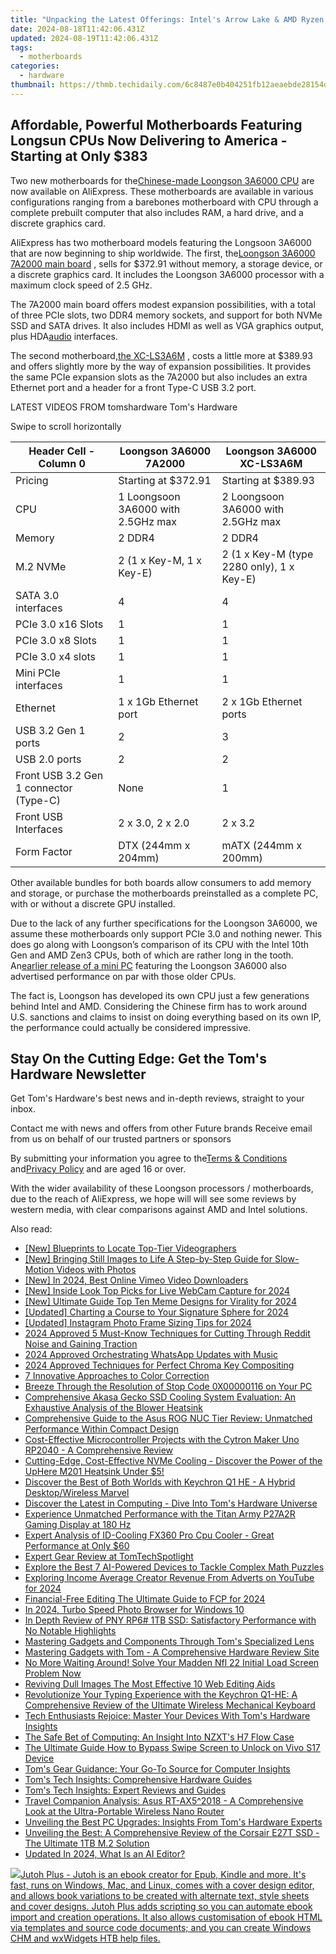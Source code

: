 ```yaml
---
title: "Unpacking the Latest Offerings: Intel's Arrow Lake & AMD Ryzen 9000 Motherboards by Maxsun - An Array of 31 Models Across Five Unrevealed Chipset Platforms, All Donning PCIe 800-Series Emblem"
date: 2024-08-18T11:42:06.431Z
updated: 2024-08-19T11:42:06.431Z
tags:
  - motherboards
categories:
  - hardware
thumbnail: https://thmb.techidaily.com/6c8487e0b404251fb12aeaebde28154ddd618ecb4b5d51b0cd4522eee48c4e1f.jpg
---
```


## Affordable, Powerful Motherboards Featuring Longsun CPUs Now Delivering to America - Starting at Only $383

Two new motherboards for the[Chinese-made Loongson 3A6000 CPU](https://tools.techidaily.com) are now available on AliExpress. These motherboards are available in various configurations ranging from a barebones motherboard with CPU through a complete prebuilt computer that also includes RAM, a hard drive, and a discrete graphics card.

 AliExpress has two motherboard models featuring the Longsoon 3A6000 that are now beginning to ship worldwide. The first, the[Loongson 3A6000 7A2000 main board](https://go.redirectingat.com/?id=92X1584492&xcust=tomshardware%5Fus%5F3426833342212546179&xs=1&url=https%3A%2F%2Fwww.aliexpress.us%2Fitem%2F3256806533337744.html&sref=https%3A%2F%2Fwww.tomshardware.com%2Fpc-components%2Fmotherboards%2Fmotherboards-and-systems-with-chinas-loongson-cpus-now-shipping-to-us-customers-options-start-from-dollar373-for-a-dtx-board-with-processor-and-cooler) , sells for $372.91 without memory, a storage device, or a discrete graphics card. It includes the Loongson 3A6000 processor with a maximum clock speed of 2.5 GHz.

 The 7A2000 main board offers modest expansion possibilities, with a total of three PCIe slots, two DDR4 memory sockets, and support for both NVMe SSD and SATA drives. It also includes HDMI as well as VGA graphics output, plus HDA[audio](https://tools.techidaily.com) interfaces.

 The second motherboard,[the XC-LS3A6M](https://go.redirectingat.com/?id=92X1584492&xcust=tomshardware%5Fus%5F1274473871414481181&xs=1&url=https%3A%2F%2Fwww.aliexpress.us%2Fitem%2F3256806779224228.html%23nav-specification&sref=https%3A%2F%2Fwww.tomshardware.com%2Fpc-components%2Fmotherboards%2Fmotherboards-and-systems-with-chinas-loongson-cpus-now-shipping-to-us-customers-options-start-from-dollar373-for-a-dtx-board-with-processor-and-cooler) , costs a little more at $389.93 and offers slightly more by the way of expansion possibilities. It provides the same PCIe expansion slots as the 7A2000 but also includes an extra Ethernet port and a header for a front Type-C USB 3.2 port.

 LATEST VIDEOS FROM tomshardware Tom's Hardware

 Swipe to scroll horizontally

| Header Cell - Column 0                 | Loongson 3A6000 7A2000             | Loongson 3A6000 XC-LS3A6M                 |
| -------------------------------------- | ---------------------------------- | ----------------------------------------- |
| Pricing                                | Starting at $372.91                | Starting at $389.93                       |
| CPU                                    | 1 Loongsoon 3A6000 with 2.5GHz max | 2 Loongsoon 3A6000 with 2.5GHz max        |
| Memory                                 | 2 DDR4                             | 2 DDR4                                    |
| M.2 NVMe                               | 2 (1 x Key-M, 1 x Key-E)           | 2 (1 x Key-M (type 2280 only), 1 x Key-E) |
| SATA 3.0 interfaces                    | 4                                  | 4                                         |
| PCIe 3.0 x16 Slots                     | 1                                  | 1                                         |
| PCIe 3.0 x8 Slots                      | 1                                  | 1                                         |
| PCIe 3.0 x4 slots                      | 1                                  | 1                                         |
| Mini PCIe interfaces                   | 1                                  | 1                                         |
| Ethernet                               | 1 x 1Gb Ethernet port              | 2 x 1Gb Ethernet ports                    |
| USB 3.2 Gen 1 ports                    | 2                                  | 3                                         |
| USB 2.0 ports                          | 2                                  | 2                                         |
| Front USB 3.2 Gen 1 connector (Type-C) | None                               | 1                                         |
| Front USB Interfaces                   | 2 x 3.0, 2 x 2.0                   | 2 x 3.2                                   |
| Form Factor                            | DTX (244mm x 204mm)                | mATX (244mm x 200mm)                      |

 Other available bundles for both boards allow consumers to add memory and storage, or purchase the motherboards preinstalled as a complete PC, with or without a discrete GPU installed.

 Due to the lack of any further specifications for the Loongson 3A6000, we assume these motherboards only support PCIe 3.0 and nothing newer. This does go along with Loongson’s comparison of its CPU with the Intel 10th Gen and AMD Zen3 CPUs, both of which are rather long in the tooth. An[earlier release of a mini PC](https://tools.techidaily.com) featuring the Loongson 3A6000 also advertised performance on par with those older CPUs.

 The fact is, Loongson has developed its own CPU just a few generations behind Intel and AMD. Considering the Chinese firm has to work around U.S. sanctions and claims to insist on doing everything based on its own IP, the performance could actually be considered impressive.

## Stay On the Cutting Edge: Get the Tom's Hardware Newsletter

 Get Tom's Hardware's best news and in-depth reviews, straight to your inbox.

 Contact me with news and offers from other Future brands  Receive email from us on behalf of our trusted partners or sponsors

 By submitting your information you agree to the[Terms & Conditions](https://futureplc.com/terms-conditions/) and[Privacy Policy](https://futureplc.com/privacy-policy/) and are aged 16 or over.

 With the wider availability of these Loongson processors / motherboards, due to the reach of AliExpress, we hope will will see some reviews by western media, with clear comparisons against AMD and Intel solutions.

<ins class="adsbygoogle"
     style="display:block"
     data-ad-format="autorelaxed"
     data-ad-client="ca-pub-7571918770474297"
     data-ad-slot="1223367746"></ins>



<ins class="adsbygoogle"
     style="display:block"
     data-ad-client="ca-pub-7571918770474297"
     data-ad-slot="8358498916"
     data-ad-format="auto"
     data-full-width-responsive="true"></ins>

<span class="atpl-alsoreadstyle">Also read:</span>
<div><ul>
<li><a href="https://vp-tips.techidaily.com/new-blueprints-to-locate-top-tier-videographers/"><u>[New] Blueprints to Locate Top-Tier Videographers</u></a></li>
<li><a href="https://extra-information.techidaily.com/new-bringing-still-images-to-life-a-step-by-step-guide-for-slow-motion-videos-with-photos/"><u>[New] Bringing Still Images to Life  A Step-by-Step Guide for Slow-Motion Videos with Photos</u></a></li>
<li><a href="https://vimeo-videos.techidaily.com/new-in-2024-best-online-vimeo-video-downloaders/"><u>[New] In 2024, Best Online Vimeo Video Downloaders</u></a></li>
<li><a href="https://desktop-recording.techidaily.com/new-inside-look-top-picks-for-live-webcam-capture-for-2024/"><u>[New] Inside Look  Top Picks for Live WebCam Capture for 2024</u></a></li>
<li><a href="https://article-posts.techidaily.com/new-ultimate-guide-top-ten-meme-designs-for-virality-for-2024/"><u>[New] Ultimate Guide  Top Ten Meme Designs for Virality for 2024</u></a></li>
<li><a href="https://facebook-record-videos.techidaily.com/updated-charting-a-course-to-your-signature-sphere-for-2024/"><u>[Updated] Charting a Course to Your Signature Sphere for 2024</u></a></li>
<li><a href="https://facebook-video-content.techidaily.com/updated-instagram-photo-frame-sizing-tips-for-2024/"><u>[Updated] Instagram Photo Frame Sizing Tips for 2024</u></a></li>
<li><a href="https://fox-direct.techidaily.com/2024-approved-5-must-know-techniques-for-cutting-through-reddit-noise-and-gaining-traction/"><u>2024 Approved  5 Must-Know Techniques for Cutting Through Reddit Noise and Gaining Traction</u></a></li>
<li><a href="https://extra-approaches.techidaily.com/2024-approved-orchestrating-whatsapp-updates-with-music/"><u>2024 Approved  Orchestrating WhatsApp Updates with Music</u></a></li>
<li><a href="https://youtube-data.techidaily.com/approved-techniques-for-perfect-chroma-key-compositing/"><u>2024 Approved  Techniques for Perfect Chroma Key Compositing</u></a></li>
<li><a href="https://fox-links.techidaily.com/7-innovative-approaches-to-color-correction/"><u>7 Innovative Approaches to Color Correction</u></a></li>
<li><a href="https://blue-screen-error.techidaily.com/breeze-through-the-resolution-of-stop-code-0x00000116-on-your-pc/"><u>Breeze Through the Resolution of Stop Code 0X00000116 on Your PC</u></a></li>
<li><a href="https://hardware-reviews.techidaily.com/comprehensive-akasa-gecko-ssd-cooling-system-evaluation-an-exhaustive-analysis-of-the-blower-heatsink/"><u>Comprehensive Akasa Gecko SSD Cooling System Evaluation: An Exhaustive Analysis of the Blower Heatsink</u></a></li>
<li><a href="https://hardware-reviews.techidaily.com/comprehensive-guide-to-the-asus-rog-nuc-tier-review-unmatched-performance-within-compact-design/"><u>Comprehensive Guide to the Asus ROG NUC Tier Review: Unmatched Performance Within Compact Design</u></a></li>
<li><a href="https://hardware-reviews.techidaily.com/cost-effective-microcontroller-projects-with-the-cytron-maker-uno-rp2040-a-comprehensive-review/"><u>Cost-Effective Microcontroller Projects with the Cytron Maker Uno RP2040 - A Comprehensive Review</u></a></li>
<li><a href="https://hardware-reviews.techidaily.com/cutting-edge-cost-effective-nvme-cooling-discover-the-power-of-the-uphere-m201-heatsink-under-5/"><u>Cutting-Edge, Cost-Effective NVMe Cooling - Discover the Power of the UpHere M201 Heatsink Under $5!</u></a></li>
<li><a href="https://hardware-reviews.techidaily.com/discover-the-best-of-both-worlds-with-keychron-q1-he-a-hybrid-desktopwireless-marvel/"><u>Discover the Best of Both Worlds with Keychron Q1 HE - A Hybrid Desktop/Wireless Marvel</u></a></li>
<li><a href="https://hardware-reviews.techidaily.com/discover-the-latest-in-computing-dive-into-toms-hardware-universe/"><u>Discover the Latest in Computing - Dive Into Tom's Hardware Universe</u></a></li>
<li><a href="https://hardware-reviews.techidaily.com/experience-unmatched-performance-with-the-titan-army-p27a2r-gaming-display-at-180-hz/"><u>Experience Unmatched Performance with the Titan Army P27A2R Gaming Display at 180 Hz</u></a></li>
<li><a href="https://hardware-reviews.techidaily.com/1723341704660-expert-analysis-of-id-cooling-fx360-pro-cpu-cooler-great-performance-at-only-60/"><u>Expert Analysis of ID-Cooling FX360 Pro Cpu Cooler - Great Performance at Only $60</u></a></li>
<li><a href="https://hardware-reviews.techidaily.com/expert-gear-review-at-tomtechspotlight/"><u>Expert Gear Review at TomTechSpotlight</u></a></li>
<li><a href="https://tech-haven.techidaily.com/explore-the-best-7-ai-powered-devices-to-tackle-complex-math-puzzles/"><u>Explore the Best 7 AI-Powered Devices to Tackle Complex Math Puzzles</u></a></li>
<li><a href="https://youtube-zero.techidaily.com/ring-income-average-creator-revenue-from-adverts-on-youtube-for-2024/"><u>Exploring Income  Average Creator Revenue From Adverts on YouTube for 2024</u></a></li>
<li><a href="https://some-techniques.techidaily.com/financial-free-editing-the-ultimate-guide-to-fcp-for-2024/"><u>Financial-Free Editing  The Ultimate Guide to FCP for 2024</u></a></li>
<li><a href="https://some-guidance.techidaily.com/in-2024-turbo-speed-photo-browser-for-windows-10/"><u>In 2024, Turbo Speed Photo Browser for Windows 10</u></a></li>
<li><a href="https://hardware-reviews.techidaily.com/in-depth-review-of-pny-rp6-1tb-ssd-satisfactory-performance-with-no-notable-highlights/"><u>In Depth Review of PNY RP6# 1TB SSD: Satisfactory Performance with No Notable Highlights</u></a></li>
<li><a href="https://hardware-reviews.techidaily.com/mastering-gadgets-and-components-through-toms-specialized-lens/"><u>Mastering Gadgets and Components Through Tom's Specialized Lens</u></a></li>
<li><a href="https://hardware-reviews.techidaily.com/mastering-gadgets-with-tom-a-comprehensive-hardware-review-site/"><u>Mastering Gadgets with Tom - A Comprehensive Hardware Review Site</u></a></li>
<li><a href="https://program-issues.techidaily.com/no-more-waiting-around-solve-your-madden-nfl-22-initial-load-screen-problem-now/"><u>No More Waiting Around! Solve Your Madden Nfl 22 Initial Load Screen Problem Now</u></a></li>
<li><a href="https://extra-resources.techidaily.com/reviving-dull-images-the-most-effective-10-web-editing-aids/"><u>Reviving Dull Images  The Most Effective 10 Web Editing Aids</u></a></li>
<li><a href="https://hardware-reviews.techidaily.com/revolutionize-your-typing-experience-with-the-keychron-q1-he-a-comprehensive-review-of-the-ultimate-wireless-mechanical-keyboard/"><u>Revolutionize Your Typing Experience with the Keychron Q1-HE: A Comprehensive Review of the Ultimate Wireless Mechanical Keyboard</u></a></li>
<li><a href="https://hardware-reviews.techidaily.com/tech-enthusiasts-rejoice-master-your-devices-with-toms-hardware-insights/"><u>Tech Enthusiasts Rejoice: Master Your Devices With Tom's Hardware Insights</u></a></li>
<li><a href="https://hardware-reviews.techidaily.com/the-safe-bet-of-computing-an-insight-into-nzxts-h7-flow-case/"><u>The Safe Bet of Computing: An Insight Into NZXT's H7 Flow Case</u></a></li>
<li><a href="https://android-unlock.techidaily.com/the-ultimate-guide-how-to-bypass-swipe-screen-to-unlock-on-vivo-s17-device-by-drfone-android/"><u>The Ultimate Guide How to Bypass Swipe Screen to Unlock on Vivo S17 Device</u></a></li>
<li><a href="https://hardware-reviews.techidaily.com/toms-gear-guidance-your-go-to-source-for-computer-insights/"><u>Tom's Gear Guidance: Your Go-To Source for Computer Insights</u></a></li>
<li><a href="https://hardware-reviews.techidaily.com/toms-tech-insights-comprehensive-hardware-guides/"><u>Tom's Tech Insights: Comprehensive Hardware Guides</u></a></li>
<li><a href="https://hardware-reviews.techidaily.com/toms-tech-insights-expert-reviews-and-guides/"><u>Tom's Tech Insights: Expert Reviews and Guides</u></a></li>
<li><a href="https://hardware-reviews.techidaily.com/travel-companion-analysis-asus-rt-ax52018-a-comprehensive-look-at-the-ultra-portable-wireless-nano-router/"><u>Travel Companion Analysis: Asus RT-AX5^2018 - A Comprehensive Look at the Ultra-Portable Wireless Nano Router</u></a></li>
<li><a href="https://hardware-reviews.techidaily.com/unveiling-the-best-pc-upgrades-insights-from-toms-hardware-experts/"><u>Unveiling the Best PC Upgrades: Insights From Tom's Hardware Experts</u></a></li>
<li><a href="https://hardware-reviews.techidaily.com/unveiling-the-best-a-comprehensive-review-of-the-corsair-e27t-ssd-the-ultimate-1tb-m2-solution/"><u>Unveiling the Best: A Comprehensive Review of the Corsair E27T SSD - The Ultimate 1TB M.2 Solution</u></a></li>
<li><a href="https://ai-topics.techidaily.com/updated-in-2024-what-is-an-ai-editor/"><u>Updated In 2024, What Is an AI Editor?</u></a></li>
</ul></div>

<!-- affiliate ads begin -->
<a href="https://secure.2checkout.com/order/checkout.php?PRODS=4699091&QTY=1&AFFILIATE=108875&CART=1"><img src="https://secure.avangate.com/images/merchant/bccefcc1b1eee9eca3ae4f5c1a281482/products/1_jutoh-logo-1200x1600.jpg" border="0">Jutoh Plus -  Jutoh is an ebook creator for Epub, Kindle and more. It's fast, runs on Windows, Mac, and Linux, comes with a cover design editor, and allows book variations to be created with alternate text, style sheets and cover designs. Jutoh Plus adds scripting so you can automate ebook import and creation operations. It also allows customisation of ebook HTML via templates and source code documents; and you can create Windows CHM and wxWidgets HTB help files. </a>
<!-- affiliate ads end -->